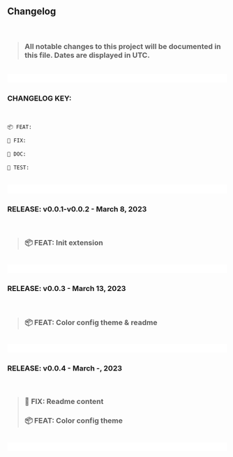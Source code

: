 ## Changelog

<br />

> ### All notable changes to this project will be documented in this file. Dates are displayed in UTC.

<br />

<img src="https://raw.githubusercontent.com/kah3vich/kah3vich/main/assets/gif/line.gif" height="20" width="100%" alt="https://i.imgur.com/dBaSKWF.gif">

### **CHANGELOG KEY**: 

<br />

```bash
📦 FEAT: 
```
```bash
🐛 FIX: 
```
```bash
📖 DOC: 
```
```bash
🤖 TEST: 
```

<br />

<img src="https://raw.githubusercontent.com/kah3vich/kah3vich/main/assets/gif/line.gif" height="20" width="100%" alt="https://i.imgur.com/dBaSKWF.gif">

<br />

### RELEASE: v0.0.1-v0.0.2 - March 8, 2023

<br />

>  ### 📦 FEAT: Init extension

<br />

<img src="https://raw.githubusercontent.com/kah3vich/kah3vich/main/assets/gif/line.gif" height="20" width="100%" alt="https://i.imgur.com/dBaSKWF.gif">

<br />

### RELEASE: v0.0.3 - March 13, 2023

<br />

>  ### 📦 FEAT: Color config theme & readme

<br />

<img src="https://raw.githubusercontent.com/kah3vich/kah3vich/main/assets/gif/line.gif" height="20" width="100%" alt="https://i.imgur.com/dBaSKWF.gif">

<br />

### RELEASE: v0.0.4 - March -, 2023

<br />

>  ### 🐛 FIX: Readme content
>  ### 📦 FEAT: Color config theme

<br />

<img src="https://raw.githubusercontent.com/kah3vich/kah3vich/main/assets/gif/line.gif" height="20" width="100%" alt="https://i.imgur.com/dBaSKWF.gif">
